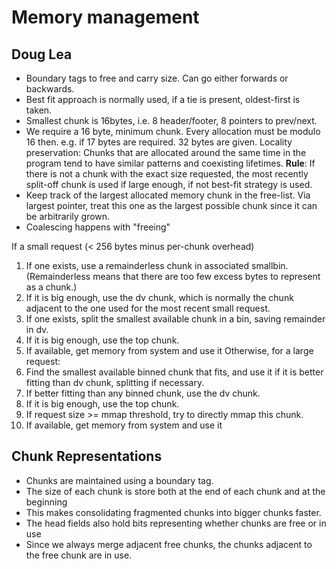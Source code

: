 # Memory management

## Doug Lea

- Boundary tags to free and carry size. Can go either forwards or backwards.
- Best fit approach is normally used, if a tie is present, oldest-first is taken.
- Smallest chunk is 16bytes, i.e. 8 header/footer, 8 pointers to prev/next.
- We require a 16 byte, minimum chunk. Every allocation must be modulo 16 then. e.g. if 17 bytes are required. 32 bytes are given.
Locality preservation: Chunks that  are allocated around the same time in the program tend to have similar patterns and coexisting lifetimes.
**Rule**: If there is not a chunk with the exact size requested, the most recently split-off chunk is used if large enough, if not best-fit strategy is used.
- Keep track of the largest allocated memory chunk in the free-list. Via largest pointer, treat this one as the largest possible chunk since it can be arbitrarily grown.
- Coalescing happens with "freeing"

If a small request (< 256 bytes minus per-chunk overhead)
1. If one exists, use a remainderless chunk in associated smallbin.
  (Remainderless means that there are too few excess bytes to
  represent as a chunk.)
2. If it is big enough, use the dv chunk, which is normally the
  chunk adjacent to the one used for the most recent small request.
3. If one exists, split the smallest available chunk in a bin,
  saving remainder in dv.
4. If it is big enough, use the top chunk.
5. If available, get memory from system and use it
Otherwise, for a large request:
1. Find the smallest available binned chunk that fits, and use it
  if it is better fitting than dv chunk, splitting if necessary.
2. If better fitting than any binned chunk, use the dv chunk.
3. If it is big enough, use the top chunk.
4. If request size >= mmap threshold, try to directly mmap this chunk.
5. If available, get memory from system and use it

## Chunk Representations

- Chunks are maintained using a boundary tag.
- The size of each chunk is store both at the end of each chunk and at the beginning
- This makes consolidating fragmented chunks into bigger chunks faster.
- The head fields also hold bits representing whether chunks are free or in use
- Since we always merge adjacent free chunks, the chunks adjacent to the free chunk are in use.

